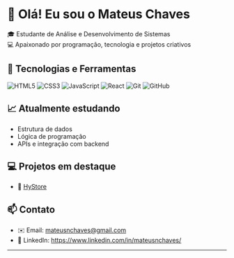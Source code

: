 # 👋 Olá! Eu sou o Mateus Chaves

🎓 Estudante de Análise e Desenvolvimento de Sistemas  
💻 Apaixonado por programação, tecnologia e projetos criativos

## 🚀 Tecnologias e Ferramentas

![HTML5](https://img.shields.io/badge/HTML5-E34F26?style=for-the-badge&logo=html5&logoColor=white)
![CSS3](https://img.shields.io/badge/CSS3-1572B6?style=for-the-badge&logo=css3&logoColor=white)
![JavaScript](https://img.shields.io/badge/JavaScript-F7DF1E?style=for-the-badge&logo=javascript&logoColor=black)
![React](https://img.shields.io/badge/React-20232A?style=for-the-badge&logo=react&logoColor=61DAFB)
![Git](https://img.shields.io/badge/Git-F05032?style=for-the-badge&logo=git&logoColor=white)
![GitHub](https://img.shields.io/badge/GitHub-100000?style=for-the-badge&logo=github&logoColor=white)

## 📈 Atualmente estudando

- Estrutura de dados
- Lógica de programação
- APIs e integração com backend

## 💻 Projetos em destaque

- 🔗 [HyStore](https://github.com/seuusuario/nome-do-repositorio)

## 📫 Contato

- ✉️ Email: mateusnchaves@gmail.com
- 💼 LinkedIn: https://www.linkedin.com/in/mateusnchaves/

---


